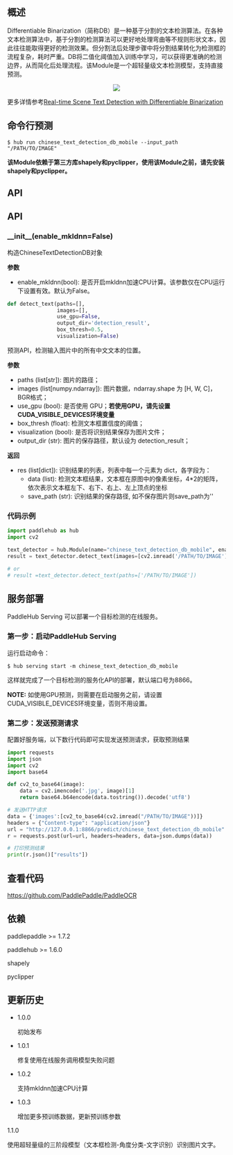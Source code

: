 ## 概述

Differentiable Binarization（简称DB）是一种基于分割的文本检测算法。在各种文本检测算法中，基于分割的检测算法可以更好地处理弯曲等不规则形状文本，因此往往能取得更好的检测效果。但分割法后处理步骤中将分割结果转化为检测框的流程复杂，耗时严重。DB将二值化阈值加入训练中学习，可以获得更准确的检测边界，从而简化后处理流程。该Module是一个超轻量级文本检测模型，支持直接预测。

<p align="center">
<img src="https://bj.bcebos.com/paddlehub/model/image/ocr/db_algo.png" hspace='10'/> <br />
</p>

更多详情参考[Real-time Scene Text Detection with Differentiable Binarization](https://arxiv.org/pdf/1911.08947.pdf)


## 命令行预测

```shell
$ hub run chinese_text_detection_db_mobile --input_path "/PATH/TO/IMAGE"
```

**该Module依赖于第三方库shapely和pyclipper，使用该Module之前，请先安装shapely和pyclipper。**

## API

## API

### \_\_init\_\_(enable_mkldnn=False)

构造ChineseTextDetectionDB对象

**参数**

* enable_mkldnn(bool): 是否开启mkldnn加速CPU计算。该参数仅在CPU运行下设置有效。默认为False。


```python
def detect_text(paths=[],
                images=[],
                use_gpu=False,
                output_dir='detection_result',
                box_thresh=0.5,
                visualization=False)
```

预测API，检测输入图片中的所有中文文本的位置。

**参数**

* paths (list\[str\]): 图片的路径；
* images (list\[numpy.ndarray\]): 图片数据，ndarray.shape 为 \[H, W, C\]，BGR格式；
* use\_gpu (bool): 是否使用 GPU；**若使用GPU，请先设置CUDA_VISIBLE_DEVICES环境变量**
* box\_thresh (float): 检测文本框置信度的阈值；
* visualization (bool): 是否将识别结果保存为图片文件；
* output\_dir (str): 图片的保存路径，默认设为 detection\_result；

**返回**

* res (list\[dict\]): 识别结果的列表，列表中每一个元素为 dict，各字段为：
    * data (list): 检测文本框结果，文本框在原图中的像素坐标，4*2的矩阵，依次表示文本框左下、右下、右上、左上顶点的坐标
    * save_path (str): 识别结果的保存路径, 如不保存图片则save_path为''

### 代码示例

```python
import paddlehub as hub
import cv2

text_detector = hub.Module(name="chinese_text_detection_db_mobile", enable_mkldnn=True)
result = text_detector.detect_text(images=[cv2.imread('/PATH/TO/IMAGE')])

# or
# result =text_detector.detect_text(paths=['/PATH/TO/IMAGE'])
```


## 服务部署

PaddleHub Serving 可以部署一个目标检测的在线服务。

### 第一步：启动PaddleHub Serving

运行启动命令：
```shell
$ hub serving start -m chinese_text_detection_db_mobile
```

这样就完成了一个目标检测的服务化API的部署，默认端口号为8866。

**NOTE:** 如使用GPU预测，则需要在启动服务之前，请设置CUDA\_VISIBLE\_DEVICES环境变量，否则不用设置。

### 第二步：发送预测请求

配置好服务端，以下数行代码即可实现发送预测请求，获取预测结果

```python
import requests
import json
import cv2
import base64

def cv2_to_base64(image):
    data = cv2.imencode('.jpg', image)[1]
    return base64.b64encode(data.tostring()).decode('utf8')

# 发送HTTP请求
data = {'images':[cv2_to_base64(cv2.imread("/PATH/TO/IMAGE"))]}
headers = {"Content-type": "application/json"}
url = "http://127.0.0.1:8866/predict/chinese_text_detection_db_mobile"
r = requests.post(url=url, headers=headers, data=json.dumps(data))

# 打印预测结果
print(r.json()["results"])
```

## 查看代码

https://github.com/PaddlePaddle/PaddleOCR

## 依赖

paddlepaddle >= 1.7.2

paddlehub >= 1.6.0

shapely

pyclipper

## 更新历史

* 1.0.0

  初始发布

* 1.0.1

  修复使用在线服务调用模型失败问题

* 1.0.2

  支持mkldnn加速CPU计算

* 1.0.3

  增加更多预训练数据，更新预训练参数

1.1.0

使用超轻量级的三阶段模型（文本框检测-角度分类-文字识别）识别图片文字。
